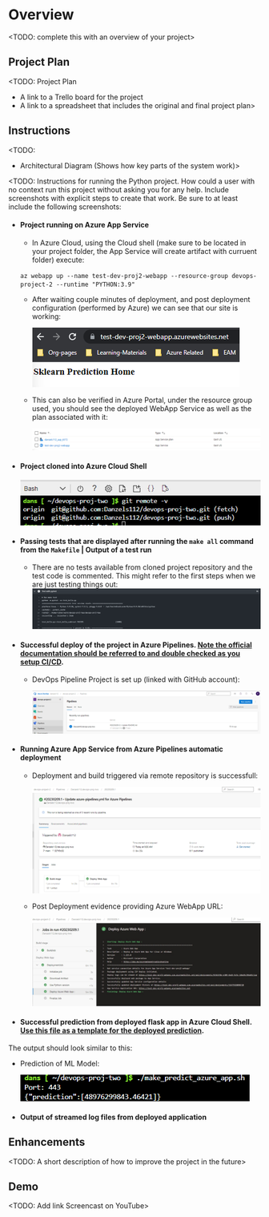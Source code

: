 # Overview

<TODO: complete this with an overview of your project>

## Project Plan
<TODO: Project Plan

* A link to a Trello board for the project
* A link to a spreadsheet that includes the original and final project plan>

## Instructions

<TODO:  
* Architectural Diagram (Shows how key parts of the system work)>

<TODO:  Instructions for running the Python project.  How could a user with no context run this project without asking you for any help.  Include screenshots with explicit steps to create that work. Be sure to at least include the following screenshots:

* #### Project running on Azure App Service
  
  - In Azure Cloud, using the Cloud shell (make sure to be located in your project folder, the App Service will create artifact with curruent folder) execute:
  
  `az webapp up --name test-dev-proj2-webapp --resource-group devops-project-2 --runtime "PYTHON:3.9"`
  
  - After waiting couple minutes of deployment, and post deployment configuration (performed by Azure) we can see that our site is working:
  
    ![Working Azure WebApp](./media/workingWebappService.png)
  
  - This can also be verified in Azure Portal, under the resource group used, you should see the deployed WebApp Service as well as the plan associated with it:

    ![PortalEvidence](./media/portalEvidence.png)

* #### Project cloned into Azure Cloud Shell

    ![remoteCloned](./media/gitRemote.png)

* #### Passing tests that are displayed after running the `make all` command from the `Makefile` | Output of a test run

  - There are no tests available from cloned project repository and the test code is commented. This might refer to the first steps when we are just testing things out:
    ![testResult](./media/demoTests.png)

* #### Successful deploy of the project in Azure Pipelines.  [Note the official documentation should be referred to and double checked as you setup CI/CD](https://docs.microsoft.com/en-us/azure/devops/pipelines/ecosystems/python-webapp?view=azure-devops).

  - DevOps Pipeline Project is set up (linked with GitHub account):

    ![project1](./media/project1.png)

* #### Running Azure App Service from Azure Pipelines automatic deployment

  - Deployment and build triggered via remote repository is successfull:

    ![project2](./media/project2.png)
  
  - Post Deployment evidence providing Azure WebApp URL:

    ![project3](./media/project3.png)

* #### Successful prediction from deployed flask app in Azure Cloud Shell.  [Use this file as a template for the deployed prediction](https://github.com/udacity/nd082-Azure-Cloud-DevOps-Starter-Code/blob/master/C2-AgileDevelopmentwithAzure/project/starter_files/flask-sklearn/make_predict_azure_app.sh).
The output should look similar to this:

  - Prediction of ML Model:
  
    ![prediction](./media/prediction.png)

* #### Output of streamed log files from deployed application

> 
## Enhancements

<TODO: A short description of how to improve the project in the future>

## Demo 

<TODO: Add link Screencast on YouTube>
